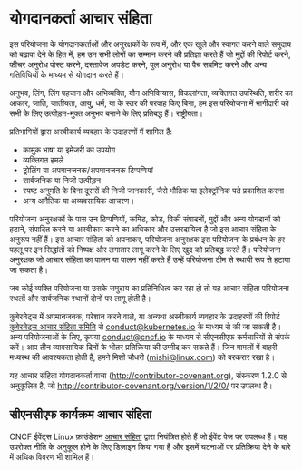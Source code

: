 # योगदानकर्ता आचार संहिता

इस परियोजना के योगदानकर्ताओं और अनुरक्षकों के रूप में, और एक खुले और स्वागत करने वाले समुदाय को बढ़ावा देने के हित में, हम उन सभी लोगों का सम्मान करने की प्रतिज्ञा करते हैं जो मुद्दों की रिपोर्ट करने, फीचर अनुरोध पोस्ट करने, दस्तावेज अपडेट करने, पुल अनुरोध या पैच सबमिट करने और अन्य गतिविधियों के माध्यम से योगदान करते हैं।

अनुभव, लिंग, लिंग पहचान और अभिव्यक्ति, यौन अभिविन्यास, विकलांगता, व्यक्तिगत उपस्थिति, शरीर का आकार, जाति, जातीयता, आयु, धर्म, या के स्तर की परवाह किए बिना, हम इस परियोजना में भागीदारी को सभी के लिए उत्पीड़न-मुक्त अनुभव बनाने के लिए प्रतिबद्ध हैं। राष्ट्रीयता।

प्रतिभागियों द्वारा अस्वीकार्य व्यवहार के उदाहरणों में शामिल हैं:

* कामुक भाषा या इमेजरी का उपयोग
* व्यक्तिगत हमले
* ट्रोलिंग या अपमानजनक/अपमानजनक टिप्पणियां
* सार्वजनिक या निजी उत्पीड़न
* स्पष्ट अनुमति के बिना दूसरों की निजी जानकारी, जैसे भौतिक या इलेक्ट्रॉनिक पते प्रकाशित करना
* अन्य अनैतिक या अव्यवसायिक आचरण।

परियोजना अनुरक्षकों के पास उन टिप्पणियों, कमिट, कोड, विकी संपादनों, मुद्दों और अन्य योगदानों को हटाने, संपादित करने या अस्वीकार करने का अधिकार और उत्तरदायित्व है जो इस आचार संहिता के अनुरूप नहीं हैं। इस आचार संहिता को अपनाकर, परियोजना अनुरक्षक इस परियोजना के प्रबंधन के हर पहलू पर इन सिद्धांतों को निष्पक्ष और लगातार लागू करने के लिए खुद को प्रतिबद्ध करते हैं। परियोजना अनुरक्षक जो आचार संहिता का पालन या पालन नहीं करते हैं उन्हें परियोजना टीम से स्थायी रूप से हटाया जा सकता है।

जब कोई व्यक्ति परियोजना या उसके समुदाय का प्रतिनिधित्व कर रहा हो तो यह आचार संहिता परियोजना स्थलों और सार्वजनिक स्थानों दोनों पर लागू होती है।

कुबेरनेट्स में अपमानजनक, परेशान करने वाले, या अन्यथा अस्वीकार्य व्यवहार के उदाहरणों की रिपोर्ट [कुबेरनेट्स आचार संहिता समिति](https://git.k8s.io/community/committee-code-of-conduct) से <conduct@kubernetes.io> के माध्यम से की जा सकती है। अन्य परियोजनाओं के लिए, कृपया <conduct@cncf.io> के माध्यम से सीएनसीएफ कर्मचारियों से संपर्क करें। आप तीन व्यावसायिक दिनों के भीतर प्रतिक्रिया की उम्मीद कर सकते हैं। जिन मामलों में बाहरी मध्यस्थ की आवश्यकता होती है, हमने मिशी चौधरी (mishi@linux.com) को बरकरार रखा है।


यह आचार संहिता योगदानकर्ता वाचा (http://contributor-covenant.org), संस्करण 1.2.0 से अनुकूलित है, जो http://contributor-covenant.org/version/1/2/0/ पर उपलब्ध है।

## सीएनसीएफ कार्यक्रम आचार संहिता

CNCF ईवेंट्स Linux फ़ाउंडेशन [आचार संहिता](https://events.linuxfoundation.org/code-of-conduct/) द्वारा नियंत्रित होते हैं जो ईवेंट पेज पर उपलब्ध हैं। यह उपरोक्त नीति के अनुकूल होने के लिए डिज़ाइन किया गया है और इसमें घटनाओं पर प्रतिक्रिया देने के बारे में अधिक विवरण भी शामिल हैं।